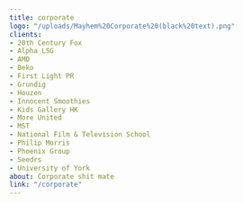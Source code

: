 ```yaml
---
title: corporate
logo: "/uploads/Mayhem%20Corporate%20(black%20text).png"
clients:
- 20th Century Fox
- Alpha LSG
- AMD
- Beko
- First Light PR
- Grundig
- Houzen
- Innocent Smoothies
- Kids Gallery HK
- More United
- MST
- National Film & Television School
- Philip Morris
- Phoenix Group
- Seedrs
- University of York
about: Corporate shit mate
link: "/corporate"
---
```


